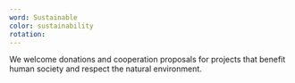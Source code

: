 ```yaml
---
word: Sustainable
color: sustainability
rotation: 
---
```


We welcome donations and cooperation proposals for projects that benefit human society and respect the natural environment.
